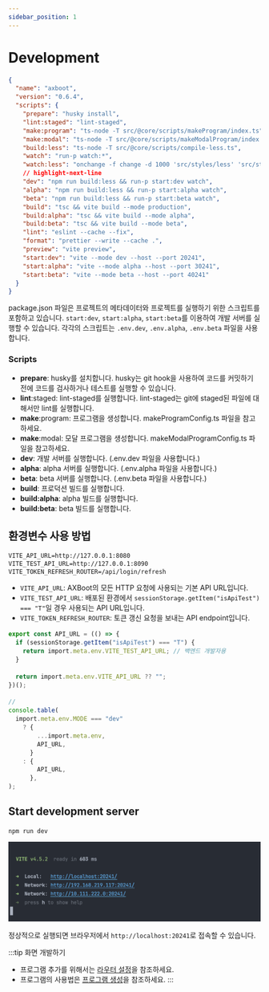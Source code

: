 ```yaml
---
sidebar_position: 1
---
```


# Development
```json title="package.json"
{
  "name": "axboot",
  "version": "0.6.4",
  "scripts": {
    "prepare": "husky install",
    "lint:staged": "lint-staged",
    "make:program": "ts-node -T src/@core/scripts/makeProgram/index.ts",
    "make:modal": "ts-node -T src/@core/scripts/makeModalProgram/index.ts",
    "build:less": "ts-node -T src/@core/scripts/compile-less.ts",
    "watch": "run-p watch:*",
    "watch:less": "onchange -f change -d 1000 'src/styles/less' 'src/styles/theme.ts' -- run-s build:less",
    // highlight-next-line
    "dev": "npm run build:less && run-p start:dev watch",
    "alpha": "npm run build:less && run-p start:alpha watch",
    "beta": "npm run build:less && run-p start:beta watch",
    "build": "tsc && vite build --mode production",
    "build:alpha": "tsc && vite build --mode alpha",
    "build:beta": "tsc && vite build --mode beta",
    "lint": "eslint --cache --fix",
    "format": "prettier --write --cache .",
    "preview": "vite preview",
    "start:dev": "vite --mode dev --host --port 20241",
    "start:alpha": "vite --mode alpha --host --port 30241",
    "start:beta": "vite --mode beta --host --port 40241"
  }
}
```
package.json 파일은 프로젝트의 메타데이터와 프로젝트를 실행하기 위한 스크립트를 포함하고 있습니다.
`start:dev`, `start:alpha`, `start:beta`를 이용하여 개발 서버를 실행할 수 있습니다. 각각의 스크립트는 `.env.dev`, `.env.alpha`, `.env.beta` 파일을 사용합니다.

### Scripts
- **prepare**: husky를 설치합니다. husky는 git hook을 사용하여 코드를 커밋하기 전에 코드를 검사하거나 테스트를 실행할 수 있습니다.
- **lint**:staged: lint-staged를 실행합니다. lint-staged는 git에 staged된 파일에 대해서만 lint를 실행합니다.
- **make**:program: 프로그램을 생성합니다. makeProgramConfig.ts 파일을 참고하세요.
- **make**:modal: 모달 프로그램을 생성합니다. makeModalProgramConfig.ts 파일을 참고하세요.
- **dev**: 개발 서버를 실행합니다. (.env.dev 파일을 사용합니다.)
- **alpha**: alpha 서버를 실행합니다. (.env.alpha 파일을 사용합니다.)
- **beta**: beta 서버를 실행합니다. (.env.beta 파일을 사용합니다.)
- **build**: 프로덕션 빌드를 실행합니다.
- **build:alpha**: alpha 빌드를 실행합니다.
- **build:beta**: beta 빌드를 실행합니다.



## 환경변수 사용 방법
```env title=".env.dev"
VITE_API_URL=http://127.0.0.1:8080
VITE_TEST_API_URL=http://127.0.0.1:8090
VITE_TOKEN_REFRESH_ROUTER=/api/login/refresh
```
- `VITE_API_URL`: AXBoot의 모든 HTTP 요청에 사용되는 기본 API URL입니다.
- `VITE_TEST_API_URL`: 배포된 환경에서 `sessionStorage.getItem("isApiTest") === "T"`일 경우 사용되는 API URL입니다.
- `VITE_TOKEN_REFRESH_ROUTER`: 토큰 갱신 요청을 보내는 API endpoint입니다.

```typescript title="src/service/apiWrapper.ts"
export const API_URL = (() => {
  if (sessionStorage.getItem("isApiTest") === "T") {
    return import.meta.env.VITE_TEST_API_URL; // 백엔드 개발자용
  }

  return import.meta.env.VITE_API_URL ?? "";
})();

//
console.table(
  import.meta.env.MODE === "dev"
    ? {
        ...import.meta.env,
        API_URL,
      }
    : {
        API_URL,
      },
);
```


## Start development server

```shell
npm run dev
```

![run-dev.png](..%2Fimages%2Frun-dev.png)

정상적으로 실행되면 브라우저에서 `http://localhost:20241`로 접속할 수 있습니다.

:::tip 화면 개발하기
- 프로그램 추가를 위해서는 [라우터 설정](/docs/tutorial/front-end/router)을 참조하세요.
- 프로그램의 사용법은 [프로그램 생성](/docs/tutorial/front-end/program)을 참조하세요.
:::

